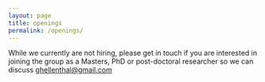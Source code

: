 ```yaml
---
layout: page
title: openings
permalink: /openings/
---
```


While we currently are not hiring, please get in touch if you are interested in joining the group as a Masters, PhD or post-doctoral researcher so we can discuss ghellenthal@gmail.com 

